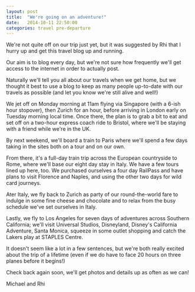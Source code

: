 ```yaml
---
layout: post
title:  "We're going on an adventure!"
date:   2014-10-11 22:50:00
categories: travel pre-departure
---
```

We're not quite off on our trip just yet, but it was suggested by Rhi that I hurry up and get this travel blog up and running.

Our aim is to blog every day, but we're not sure how frequently we'll get access to the internet in order to actually post.

Naturally we'll tell you all about our travels when we get home, but we thought it best to use a blog to keep as many people up-to-date with our travels as possible (and let you know we're still alive and well!)

We jet off on Monday morning at 11am flying via Singapore (with a 6-ish hour stopover), then Zurich for an hour, before arriving in London early on Tuesday morning local time. Once there, the plan is to grab a bit to eat and set off on a two-hour express coach ride to Bristol, where we'll be staying with a friend while we're in the UK.

By next weekend, we'll board a train to Paris where we'll spend a few days taking in the sites both on a tour and on our own.

From there, it's a full-day train trip across the European countryside to Rome, where we'll base our eight day stay in Italy. We have a few tours lined up here, too. We purchased ourselves a four day RailPass and have plans to visit Florence and Naples, and using the other two days for wild card journeys.

Ater Italy, we fly back to Zurich as party of our round-the-world fare to indulge in some fine cheese and chocolate and to relax from the busy schedule we've set ourselves in Italy.

Lastly, we fly to Los Angeles for seven days of adventures across Southern California; we'll visit Universal Studios, Disneyland, Disney's California Adventure, Santa Monica, squeeze in some outlet shopping and catch the Lakers play at STAPLES Centre.

It doesn't seem like a lot in a few sentences, but we're both really excited about the trip of a lifetime (even if we do have to face 20 hours on three planes before it begins!)

Check back again soon, we'll get photos and details up as often as we can!

Michael and Rhi
